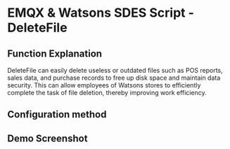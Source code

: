 # EMQX & Watsons SDES Script - DeleteFile

## Function Explanation
DeleteFile can easily delete useless or outdated files such as POS reports, sales data, and purchase records to free up disk space and maintain data security. This can allow employees of Watsons stores to efficiently complete the task of file deletion, thereby improving work efficiency.
## Configuration method

## Demo Screenshot